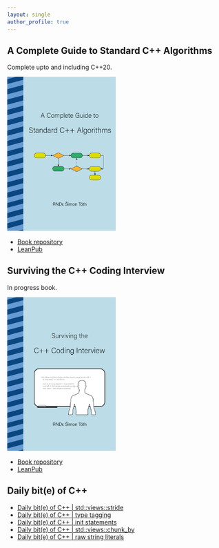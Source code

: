```yaml
---
layout: single
author_profile: true
---
```


## A Complete Guide to Standard C++ Algorithms

Complete upto and including C++20.

[<img src="assets/images/book_algorithms_cover.png" width="50%">](https://leanpub.com/cpp-algorithms-guide)

- [Book repository](https://github.com/HappyCerberus/book-cpp-algorithms)
- [LeanPub](https://leanpub.com/cpp-algorithms-guide)

## Surviving the C++ Coding Interview

In progress book.

[<img src="assets/images/book_coding_interview_cover.png" width="50%">](https://leanpub.com/cpp-coding-interview)

- [Book repository](https://leanpub.com/cpp-coding-interview)
- [LeanPub](https://leanpub.com/cpp-coding-interview)

## Daily bit(e) of C++

<ul>
<!-- SUBSTACK:START --><li><a href="https://medium.com/@simontoth/daily-bit-e-of-c-std-views-stride-822e160d679b?source=rss-1e1de1006a93------2">Daily bit&lpar;e&rpar; of C++ | std::views::stride</a></li><li><a href="https://medium.com/@simontoth/daily-bit-e-of-c-type-tagging-5bef5e6048e3?source=rss-1e1de1006a93------2">Daily bit&lpar;e&rpar; of C++ | type tagging</a></li><li><a href="https://medium.com/@simontoth/daily-bit-e-of-c-init-statements-c7f8be00c884?source=rss-1e1de1006a93------2">Daily bit&lpar;e&rpar; of C++ | init statements</a></li><li><a href="https://medium.com/@simontoth/daily-bit-e-of-c-std-views-chunk-by-03232a98df3c?source=rss-1e1de1006a93------2">Daily bit&lpar;e&rpar; of C++ | std::views::chunk_by</a></li><li><a href="https://medium.com/@simontoth/daily-bit-e-of-c-raw-string-literals-abd01b5ec7eb?source=rss-1e1de1006a93------2">Daily bit&lpar;e&rpar; of C++ | raw string literals</a></li><!-- SUBSTACK:END -->
</ul>